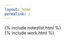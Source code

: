 ```yaml
---
layout: home
permalink: /
---
```

<div class='index-list-wrapper'>
  {% include noteslist.html %}
  <br>
  {% include work.html %}
</div>